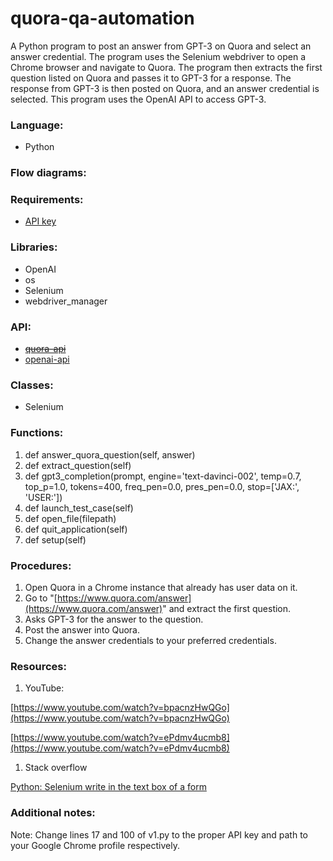 # quora-qa-automation
A Python program to post an answer from GPT-3 on Quora and select an answer credential. The program uses the Selenium webdriver to open a Chrome browser and navigate to Quora. The program then extracts the first question listed on Quora and passes it to GPT-3 for a response. The response from GPT-3 is then posted on Quora, and an answer credential is selected. This program uses the OpenAI API to access GPT-3.

### Language: 

- Python

### Flow diagrams:

### Requirements:

- [API key](https://beta.openai.com/account/api-keys)

### Libraries:

- OpenAI
- os
- Selenium
- webdriver_manager

### API:

- [~~quora-api~~](https://github.com/csu/quora-api)
- [openai-api](https://openai.com/api/)

### Classes:

- Selenium

### Functions:

1. def answer_quora_question(self, answer)
2. def extract_question(self)
3. def gpt3_completion(prompt, engine='text-davinci-002', temp=0.7, top_p=1.0, tokens=400, freq_pen=0.0, pres_pen=0.0, stop=['JAX:', 'USER:'])
4. def launch_test_case(self)
5. def open_file(filepath)
6. def quit_application(self)
7. def setup(self)

### Procedures:

1. Open Quora in a Chrome instance that already has user data on it.
2. Go to "[https://www.quora.com/answer](https://www.quora.com/answer)" and extract the first question.
3. Asks GPT-3 for the answer to the question.
4. Post the answer into Quora.
5. Change the answer credentials to your preferred credentials.

### Resources:

1. YouTube:

[https://www.youtube.com/watch?v=bpacnzHwQGo](https://www.youtube.com/watch?v=bpacnzHwQGo)

[https://www.youtube.com/watch?v=ePdmv4ucmb8](https://www.youtube.com/watch?v=ePdmv4ucmb8)

1. Stack overflow

[Python: Selenium write in the text box of a form](https://stackoverflow.com/questions/33062149/python-selenium-write-in-the-text-box-of-a-form)

### Additional notes:

Note: Change lines 17 and 100 of v1.py to the proper API key and path to your Google Chrome profile respectively.
